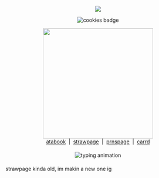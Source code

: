 <p align="center">
  <img src=https://i.postimg.cc/DyfSQNfg/text.gif/>
</p>
<p align="center">
<p align="center">
  <img src="https://img.shields.io/badge/screaming_in_public_restrooms%20-prank-red.svg" alt="cookies badge" /><br>
  
</p>

</p>
<p align="center">
  <img src="https://i.postimg.cc/fbFbVxT2/Untitled5-20251025074847-removebg-preview.png" width="300"><br>
<a href="https://tshirtawarenessday.atabook.org/" target="_blank">atabook</a> &nbsp;|&nbsp;
  <a href="https://ifeelveryhard.straw.page/" target="_blank">strawpage</a> &nbsp;|&nbsp;
  <a href="https://en.pronouns.page/@stevexgarretyaoi" target="_blank">prnspage</a> &nbsp;|&nbsp;
    <a href="https://imshartingohgodd.carrd.co/" target="_blank">carrd</a>
<p align="center" style="margin-top: 20px; margin-bottom: 20px;">
  <img src="https://readme-typing-svg.demolab.com/?lines=AAAAAAAAAAAAAAAAAAAAAAAAAAAAAAAAAAAAAAAAAAAAAAAAAAAAAAAAAA.&color=FFFFFF&size=15" alt="typing animation" />
</p>

strawpage kinda old, im makin a new one ig
